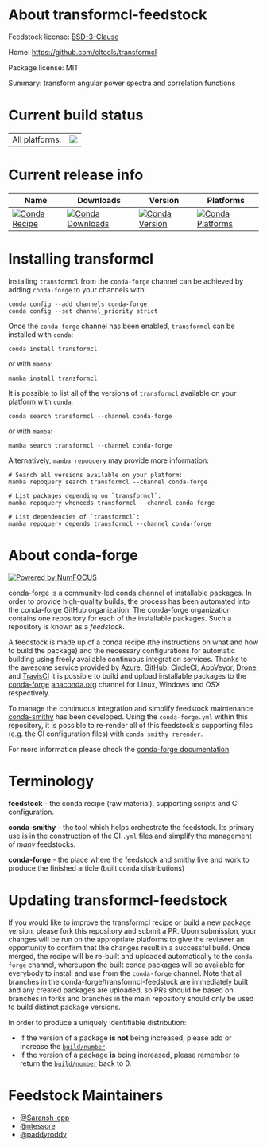 About transformcl-feedstock
===========================

Feedstock license: [BSD-3-Clause](https://github.com/conda-forge/transformcl-feedstock/blob/main/LICENSE.txt)

Home: https://github.com/cltools/transformcl

Package license: MIT

Summary: transform angular power spectra and correlation functions

Current build status
====================


<table><tr><td>All platforms:</td>
    <td>
      <a href="https://dev.azure.com/conda-forge/feedstock-builds/_build/latest?definitionId=24197&branchName=main">
        <img src="https://dev.azure.com/conda-forge/feedstock-builds/_apis/build/status/transformcl-feedstock?branchName=main">
      </a>
    </td>
  </tr>
</table>

Current release info
====================

| Name | Downloads | Version | Platforms |
| --- | --- | --- | --- |
| [![Conda Recipe](https://img.shields.io/badge/recipe-transformcl-green.svg)](https://anaconda.org/conda-forge/transformcl) | [![Conda Downloads](https://img.shields.io/conda/dn/conda-forge/transformcl.svg)](https://anaconda.org/conda-forge/transformcl) | [![Conda Version](https://img.shields.io/conda/vn/conda-forge/transformcl.svg)](https://anaconda.org/conda-forge/transformcl) | [![Conda Platforms](https://img.shields.io/conda/pn/conda-forge/transformcl.svg)](https://anaconda.org/conda-forge/transformcl) |

Installing transformcl
======================

Installing `transformcl` from the `conda-forge` channel can be achieved by adding `conda-forge` to your channels with:

```
conda config --add channels conda-forge
conda config --set channel_priority strict
```

Once the `conda-forge` channel has been enabled, `transformcl` can be installed with `conda`:

```
conda install transformcl
```

or with `mamba`:

```
mamba install transformcl
```

It is possible to list all of the versions of `transformcl` available on your platform with `conda`:

```
conda search transformcl --channel conda-forge
```

or with `mamba`:

```
mamba search transformcl --channel conda-forge
```

Alternatively, `mamba repoquery` may provide more information:

```
# Search all versions available on your platform:
mamba repoquery search transformcl --channel conda-forge

# List packages depending on `transformcl`:
mamba repoquery whoneeds transformcl --channel conda-forge

# List dependencies of `transformcl`:
mamba repoquery depends transformcl --channel conda-forge
```


About conda-forge
=================

[![Powered by
NumFOCUS](https://img.shields.io/badge/powered%20by-NumFOCUS-orange.svg?style=flat&colorA=E1523D&colorB=007D8A)](https://numfocus.org)

conda-forge is a community-led conda channel of installable packages.
In order to provide high-quality builds, the process has been automated into the
conda-forge GitHub organization. The conda-forge organization contains one repository
for each of the installable packages. Such a repository is known as a *feedstock*.

A feedstock is made up of a conda recipe (the instructions on what and how to build
the package) and the necessary configurations for automatic building using freely
available continuous integration services. Thanks to the awesome service provided by
[Azure](https://azure.microsoft.com/en-us/services/devops/), [GitHub](https://github.com/),
[CircleCI](https://circleci.com/), [AppVeyor](https://www.appveyor.com/),
[Drone](https://cloud.drone.io/welcome), and [TravisCI](https://travis-ci.com/)
it is possible to build and upload installable packages to the
[conda-forge](https://anaconda.org/conda-forge) [anaconda.org](https://anaconda.org/)
channel for Linux, Windows and OSX respectively.

To manage the continuous integration and simplify feedstock maintenance
[conda-smithy](https://github.com/conda-forge/conda-smithy) has been developed.
Using the ``conda-forge.yml`` within this repository, it is possible to re-render all of
this feedstock's supporting files (e.g. the CI configuration files) with ``conda smithy rerender``.

For more information please check the [conda-forge documentation](https://conda-forge.org/docs/).

Terminology
===========

**feedstock** - the conda recipe (raw material), supporting scripts and CI configuration.

**conda-smithy** - the tool which helps orchestrate the feedstock.
                   Its primary use is in the construction of the CI ``.yml`` files
                   and simplify the management of *many* feedstocks.

**conda-forge** - the place where the feedstock and smithy live and work to
                  produce the finished article (built conda distributions)


Updating transformcl-feedstock
==============================

If you would like to improve the transformcl recipe or build a new
package version, please fork this repository and submit a PR. Upon submission,
your changes will be run on the appropriate platforms to give the reviewer an
opportunity to confirm that the changes result in a successful build. Once
merged, the recipe will be re-built and uploaded automatically to the
`conda-forge` channel, whereupon the built conda packages will be available for
everybody to install and use from the `conda-forge` channel.
Note that all branches in the conda-forge/transformcl-feedstock are
immediately built and any created packages are uploaded, so PRs should be based
on branches in forks and branches in the main repository should only be used to
build distinct package versions.

In order to produce a uniquely identifiable distribution:
 * If the version of a package **is not** being increased, please add or increase
   the [``build/number``](https://docs.conda.io/projects/conda-build/en/latest/resources/define-metadata.html#build-number-and-string).
 * If the version of a package **is** being increased, please remember to return
   the [``build/number``](https://docs.conda.io/projects/conda-build/en/latest/resources/define-metadata.html#build-number-and-string)
   back to 0.

Feedstock Maintainers
=====================

* [@Saransh-cpp](https://github.com/Saransh-cpp/)
* [@ntessore](https://github.com/ntessore/)
* [@paddyroddy](https://github.com/paddyroddy/)

